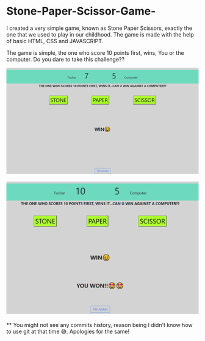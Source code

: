 # Stone-Paper-Scissor-Game-

I created a very simple game, known as Stone Paper Scissors, exactly the one that we used to play in our childhood. The game is made with the help of basic HTML, CSS and JAVASCRIPT. 

The game is simple, the one who score 10 points first, wins, You or the computer. Do you dare to take this challenge??

<img src="1.png">
<br>
<br>
<img src="2.png">
<br>
<br>
** You might not see any commits history, reason being I didn't know how to use git at that time 😅. Apologies for the same!
